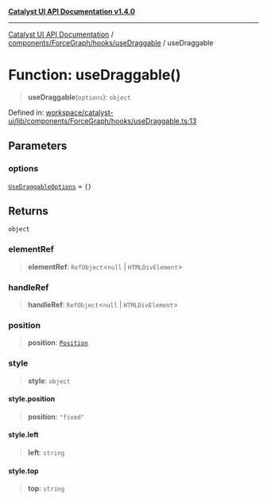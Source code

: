 [**Catalyst UI API Documentation v1.4.0**](../../../../../README.md)

---

[Catalyst UI API Documentation](../../../../../README.md) / [components/ForceGraph/hooks/useDraggable](../README.md) / useDraggable

# Function: useDraggable()

> **useDraggable**(`options`): `object`

Defined in: [workspace/catalyst-ui/lib/components/ForceGraph/hooks/useDraggable.ts:13](https://github.com/TheBranchDriftCatalyst/catalyst-ui/blob/main/lib/components/ForceGraph/hooks/useDraggable.ts#L13)

## Parameters

### options

[`UseDraggableOptions`](../interfaces/UseDraggableOptions.md) = `{}`

## Returns

`object`

### elementRef

> **elementRef**: `RefObject`\<`null` \| `HTMLDivElement`\>

### handleRef

> **handleRef**: `RefObject`\<`null` \| `HTMLDivElement`\>

### position

> **position**: [`Position`](../interfaces/Position.md)

### style

> **style**: `object`

#### style.position

> **position**: `"fixed"`

#### style.left

> **left**: `string`

#### style.top

> **top**: `string`
